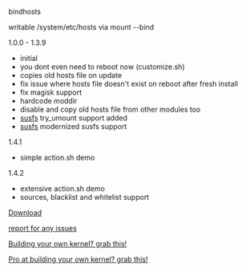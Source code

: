 bindhosts

writable /system/etc/hosts via mount --bind
  
  1.0.0 - 1.3.9
   - initial
   - you dont even need to reboot now (customize.sh)
   - copies old hosts file on update
   - fix issue where hosts file doesn't exist on reboot after fresh install
   - fix magisk support
   - hardcode moddir
   - disable and copy old hosts file from other modules too
   - [susfs](https://gitlab.com/simonpunk/susfs4ksu) try_umount support added
   - [susfs](https://gitlab.com/simonpunk/susfs4ksu) modernized susfs support
   
  1.4.1
   -  simple action.sh demo

  1.4.2
   - extensive action.sh demo
   - sources, blacklist and whitelist support
   



[Download](https://raw.githubusercontent.com/backslashxx/bindhosts/master/module.zip)

[report for any issues](https://github.com/backslashxx/bindhosts/issues)

[Building your own kernel? grab this!](https://github.com/tiann/KernelSU/pull/1494)

[Pro at building your own kernel? grab this!](https://gitlab.com/simonpunk/susfs4ksu)
